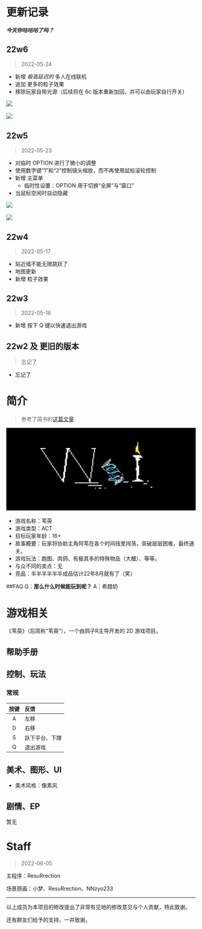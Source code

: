 # 更新记录

***今天你咕咕咕了吗？***

## 22w6

> 2022-05-24

- 新增 *极高延迟的* 多人在线联机
- 追加 更多的粒子效果
- 移除玩家自带光源（后续将在 6c 版本重新加回，并可以由玩家自行开关）

![](https://github.com/PCG0/Lhmgtb/tree/main/Assets/Images/Online-1.jpg)

![](https://github.com/PCG0/Lhmgtb/tree/main/Assets/Images/Online-2.jpg)

## 22w5

> 2022-05-23

- 对临时 OPTION 进行了微小的调整
- 使用数字键“1”和“2”控制镜头缩放，而不再使用鼠标滚轮控制
- 新增 主菜单
    - 临时性设置：OPTION 用于切换“全屏”与“窗口”
- 当鼠标空闲时自动隐藏

![](https://github.com/PCG0/Lhmgtb/tree/main/Assets/Images/MainMenu-MinScreen.png)

![](https://github.com/PCG0/Lhmgtb/tree/main/Assets/Images/MainMenu-FullScreen.png)

## 22w4

> 2022-05-17

- 贴近墙不能无限跳跃了
- 地图更新
- 新增 粒子效果

## 22w3

> 2022-05-16

- 新增 按下 Q 键以快速退出游戏

## 22w2 及 更旧的版本

>  忘记了

- 忘记了



# 简介

> 参考了简书的[这篇文章](https://www.jianshu.com/p/5c222373e40f)

![Wei](https://github.com/PCG0/Lhmgtb/blob/main/Assets/Aseprite/Wei-02.png)

- 游戏名称：苇萸
- 游戏类型：ACT
- 目标玩家年龄：16+
- 故事概要：玩家将协助主角阿苇在各个时间线里闯荡，突破层层困难，最终通关。
- 游戏玩法：跑图、肉鸽、有极其多的特殊物品（大概）、等等。
- 与众不同的卖点：无
- 竞品：半半半半半半成品估计22年8月就有了（笑）

##FAQ
Q：**那么什么时候能玩到呢？**
A：希腊奶


# 游戏相关

《苇萸》（后简称“苇萸”），一个由鸽子R主导开发的 2D 游戏项目。

## 帮助手册

## 控制、玩法

### 常规

|按键|反馈|
|:---:|:----|
|A|左移|
|D|右移|
|S|跃下平台、下蹲|
|Q|退出游戏|

### 

## 美术、图形、UI

- 美术风格：像素风

## 剧情、EP

暂无


# Staff

> 2022-06-05

主程序：ResuRrection

场景原画：小梦、ResuRrection、NNzyo233

****

以上成员为本项目的修改提出了非常有见地的修改意见与个人贡献，特此致谢。

还有群友们给予的支持，一并致谢。